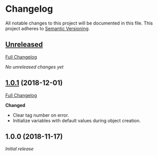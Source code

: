 # Changelog

All notable changes to this project will be documented in this file. This project adheres to [Semantic Versioning](http://semver.org/spec/v2.0.0.html).

## [Unreleased](https://github.com/crow-translate/QGitTag/tree/HEAD)

[Full Changelog](https://github.com/crow-translate/QGitTag/compare/1.0.1...HEAD)

_No unreleased changes yet_

## [1.0.1](https://github.com/crow-translate/QGitTag/tree/1.0.1) (2018-12-01)

[Full Changelog](https://github.com/crow-translate/QGitTag/compare/1.0.0...1.0.1)

**Changed**

-   Clear tag number on error.
-   Initialize variables with default values ​​during object creation.

## 1.0.0 (2018-11-17)

_Initial release_
